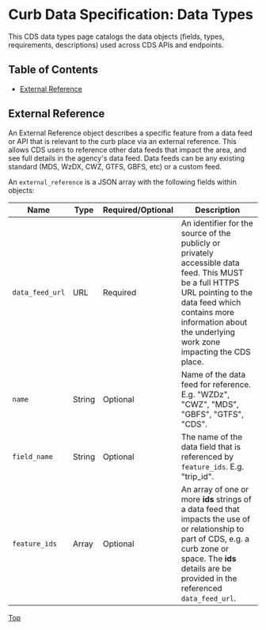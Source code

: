 # Curb Data Specification: **Data Types**

This CDS data types page catalogs the data objects (fields, types, requirements, descriptions) used across CDS APIs and endpoints.

## Table of Contents

- [External Reference](#external-reference)

## External Reference

An External Reference object describes a specific feature from a data feed or API that is relevant to the curb place via an external reference. This allows CDS users to reference other data feeds that impact the area, and see full details in the agency's data feed. Data feeds can be any existing standard (MDS, WzDX, CWZ, GTFS, GBFS, etc) or a custom feed.

An `external_reference` is a JSON array with the following fields within objects:

| Name   | Type   | Required/Optional   | Description   |
| ------ | ------ | ------------------- | ------------- |
| `data_feed_url` | URL | Required | An identifier for the source of the publicly or privately accessible data feed. This MUST be a full HTTPS URL pointing to the data feed which contains more information about the underlying work zone impacting the CDS place. |
| `name` | String | Optional | Name of the data feed for reference. E.g. "WZDz", "CWZ", "MDS", "GBFS", "GTFS", "CDS". |
| `field_name` | String | Optional | The name of the data field that is referenced by `feature_ids`. E.g. "trip_id". |
| `feature_ids` | Array | Optional | An array of one or more **ids** strings of a data feed that impacts the use of or relationship to part of CDS, e.g. a curb zone or space. The **ids** details are be provided in the referenced `data_feed_url`. |

[Top][toc]

[toc]: #table-of-contents
